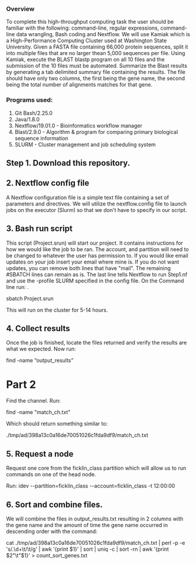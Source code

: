 
### Overview
To complete this high-throughput computing task the user should be familiar with the following: command-line, regular expressions, command-line data wrangling, Bash coding and Nextflow. We will use Kamiak which is a High-Performance Computing Cluster used at Washington State University. Given a FASTA file containing 66,000 protein sequences, split it into multiple files that are no larger thean 5,000 sequences per file. Using Kamiak, execute the BLAST blastp program on all 10 files and the submission of the 10 files must be automated. Summarize the Blast results by generating a tab delimited summary file containing the results. The file should have only two columns, the first being the gene name, the second being the total number of alignments matches for that gene.

### Programs used:
1. Git Bash/2.25.0
2. Java/1.8.0
3. Nextflow/19.01.0 - Bioinformatics workflow manager 
4. Blast/2.9.0 - Algorithm & program for comparing primary biological sequence information
5. SLURM - Cluster management and job scheduling system

## Step 1. Download this repository.

## 2. Nextflow config file
A Nextflow configuration file is a simple text file containing a set of parameters and directives. We will utilize the nextflow.config file to launch jobs on the executor (Slurm) so that we don't have to specify in our script. 

## 3. Bash run script
This script (Project.srun) will start our project. It contains instructions for how we would like the job to be ran. The account, and partition will need to be changed to whatever the user has permission to. If you would like email updates on your job insert your email where mine is. If you do not want updates, you can remove both lines that have "mail". The remaining #SBATCH lines can remain as is. The last line tells Nextflow to run Step1.nf and use the -profile SLURM specified in the config file. On the Command line run: . <p>
sbatch Project.srun  <p>
This will run on the cluster for 5-14 hours.  




## 4. Collect results
Once the job is finished, locate the files returned and verify the results are what we expected.  Now run: <p> 
find -name “output_results” <p> <p>


# Part 2
Find the channel. Run: <p> find -name "match_ch.txt" <p>
Which should return something similar to: <p>
./tmp/ad/398a13c0a16de70051026c1fda9df9/match_ch.txt

## 5. Request a node
Request one core from the ficklin_class partition which will allow us to run commands on one of the head node.  <p>
Run: idev --partition=ficklin_class --account=ficklin_class -t 12:00:00  
## 6. Sort and combine files.
We will  combine the files in output_results.txt resulting in 2 columns with the gene name and the amount of time the gene name occurred in descending order with the command:   <p>
cat ./tmp/ad/398a13c0a16de70051026c1fda9df9/match_ch.txt | perl -p -e 's/\.\d+\t/\t/g' | awk '{print $1}' | sort | uniq -c | sort -rn | awk '{print $2"\t"$1}' > count_sort_genes.txt

